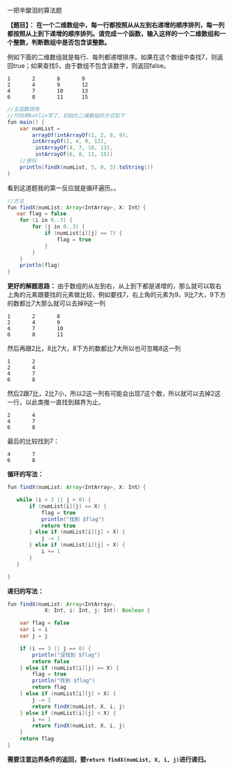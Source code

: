 一把辛酸泪的算法题

**【题目】：**
**在一个二维数组中，每一行都按照从从左到右递增的顺序排列，每一列都按照从上到下递增的顺序排列。请完成一个函数，输入这样的一个二维数组和一个整数，判断数组中是否包含该整数。**

例如下面的二维数组就是每行、每列都递增排序。如果在这个数组中查找7，则返回true；如果查找5，由于数组不包含该数字，则返回false。
```
1       2       8       9
2       4       9       12
4       7       10      13
6       8       11      15
```
```java
//主函数调用
//代码用kotlin写了，初始化二维数组的方式如下
fun main() {
    var numList =
        arrayOf(intArrayOf(1, 2, 8, 9), 
        intArrayOf(2, 4, 9, 12),
         intArrayOf(4, 7, 10, 13), 
         intArrayOf(6, 8, 11, 15))
    //递归
    println(findX(numList, 5, 0, 3).toString())
}
```
看到这道题我的第一反应就是循环遍历。。
```java
//方法
fun findX(numList: Array<IntArray>, X: Int）{
   var flag = false
    for (i in 0..3) {
        for (j in 0..3) {
            if (numList[i][j] == 7) {
                flag = true
            }
        }
    }
    println(flag)
}
```

**更好的解题思路：**
由于数组的从左到右，从上到下都是递增的，那么就可以取右上角的元素跟要找的元素做比较，例如要找7，右上角的元素为9，9比7大，9下方的数都比7大那么就可以去掉9这一列
```
1       2       8
2       4       9
4       7       10
6       8       11
```
然后再跟2比，8比7大，8下方的数都比7大所以也可忽略8这一列
```
1       2
2       4
4       7
6       8
```
然后2跟7比，2比7小，所以2这一列有可能会出现7这个数，所以就可以去掉2这一行，以此类推一直找到越界为止。
```
2       4
4       7
6       8
```
最后的比较找到7：
```
4       7
6       8
```

**循环的写法：**
```java
fun findX(numList: Array<IntArray>, X: Int）{

   while (i < 3 || j > 0) {
       if (numList[i][j] == X) {
           flag = true
           println("找到 $flag")
           return true
       } else if (numList[i][j] > X) {
           j -= 1
       } else if (numList[i][j] < X) {
           i += 1
       }
   }

}
```

**递归的写法：**
```java
fun findX(numList: Array<IntArray>, 
            X: Int, i: Int, j: Int): Boolean {

    var flag = false
    var i = i
    var j = j

    if (i == 3 || j == 0) {
        println("没找到 $flag")
        return false
    } else if (numList[i][j] == X) {
        flag = true
        println("找到 $flag")
        return flag
    } else if (numList[i][j] > X) {
        j -= 1
        return findX(numList, X, i, j)
    } else if (numList[i][j] < X) {
        i += 1
        return findX(numList, X, i, j)
    }
    return flag
}
```
**需要注意边界条件的返回，要``return findX(numList, X, i, j)``进行递归。**

